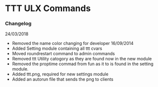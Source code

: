 # TTT ULX Commands
### Changelog
24/03/2018
* Removed the name color changing for developer
16/09/2014
* Added Setting module containing all ttt cvars
* Moved roundrestart command to admin commands
* Removed ttt Utility catogory as they are found now in the new module
* Removed the proptime commad from fun as it to is found in the setting module.
* Added ttt.png, required for new settings module
* Added an autorun file that sends the png to clients
